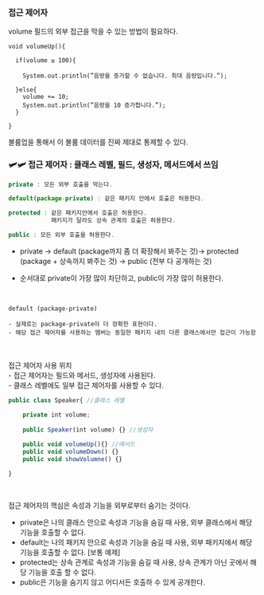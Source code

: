 ### 접근 제어자

volume 필드의 외부 접근을 막을 수 있는 방법이 필요하다.

```
void volumeUp(){

  if(volume ≥ 100){

    System.out.println(”음량을 증가할 수 없습니다. 최대 음량입니다.”);

  }else{
    volume += 10;
    System.out.println(”음량을 10 증가합니다.”);
  }

}
```
볼륨업을 통해서 이 볼륨 데이터를 진짜 제대로 통제할 수 있다.
</br>

### 🛩️🛩️ 접근 제어자 : 클래스 레벨, 필드, 생성자, 메서드에서 쓰임
```jsx
private : 모든 외부 호출을 막는다.

default(package-private) : 같은 패키지 안에서 호출은 허용한다.

protected : 같은 패키지안에서 호출은 허용한다.
            패키지가 달라도 상속 관계의 호출은 허용한다.

public : 모든 외부 호출을 허용한다.
```
- private → default (package까지 좀 더 확장해서 봐주는 것)→ protected (package + 상속까지 봐주는 것) → public (전부 다 공개하는 것)

- 순서대로 private이 가장 많이 차단하고, public이 가장 많이 허용한다.

</br>

```
default (package-private)

- 실제로는 package-private이 더 정확한 표현이다.
- 해당 접근 제어자를 사용하는 멤버는 동일한 패키지 내의 다른 클래스에서만 접근이 가능함
```
</br>
</br>
접근 제어자 사용 위치</br>
- 접근 제어자는 필드와 메서드, 생성자에 사용된다.</br>
- 클래스 레벨에도 일부 접근 제어자를 사용할 수 있다.</br>

```jsx
public class Speaker{ //클래스 레벨

	private int volume;
	
	public Speaker(int volume) {} //생성자
	
	public void volumeUp(){} //메서드
	public void volumeDown() {}
	public void showVolumne() {}

}
```
</br>


접근 제어자의 핵심은 속성과 기능을 외부로부터 숨기는 것이다.

- private은 나의 클래스 안으로 속성과 기능을 숨길 때 사용, 외부 클래스에서 해당 기능을 호출할 수 없다.
- default는 나의 패키지 안으로 속성과 기능을 숨길 때 사용, 외부 패키지에서 해당 기능을 호출할 수 없다. [보통 예제]
- protected는 상속 관계로 속성과 기능을 숨길 때 사용, 상속 관계가 아닌 곳에서 해당 기능을 호출 할 수 없다.
- public은 기능을 숨기지 않고 어디서든 호출하 수 있게 공개한다.

